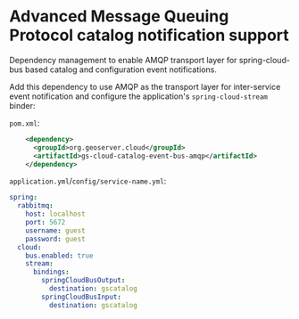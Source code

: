 # Advanced Message Queuing Protocol catalog notification support

Dependency management to enable AMQP transport layer for spring-cloud-bus based catalog and configuration event notifications.

Add this dependency to use AMQP as the transport layer for inter-service event notification and configure the application's `spring-cloud-stream` binder:

`pom.xml`:

```xml
    <dependency>
      <groupId>org.geoserver.cloud</groupId>
      <artifactId>gs-cloud-catalog-event-bus-amqp</artifactId>
    </dependency>
```

`application.yml`/`config/service-name.yml`:

```yaml
spring:
  rabbitmq:
    host: localhost
    port: 5672
    username: guest
    password: guest
  cloud:
    bus.enabled: true
    stream:
      bindings:
        springCloudBusOutput:
          destination: gscatalog
        springCloudBusInput:
          destination: gscatalog
```